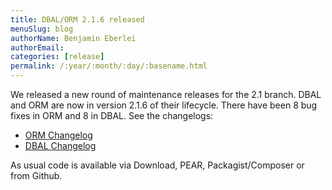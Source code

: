 ```yaml
---
title: DBAL/ORM 2.1.6 released
menuSlug: blog
authorName: Benjamin Eberlei 
authorEmail: 
categories: [release]
permalink: /:year/:month/:day/:basename.html
---
```

We released a new round of maintenance releases for the 2.1 branch. DBAL
and ORM are now in version 2.1.6 of their lifecycle. There have been 8
bug fixes in ORM and 8 in DBAL. See the changelogs:

-   [ORM
    Changelog](http://www.doctrine-project.org/jira/browse/DDC/fixforversion/10182)
-   [DBAL
    Changelog](http://www.doctrine-project.org/jira/browse/DBAL/fixforversion/10181)

As usual code is available via Download, PEAR, Packagist/Composer or
from Github.
